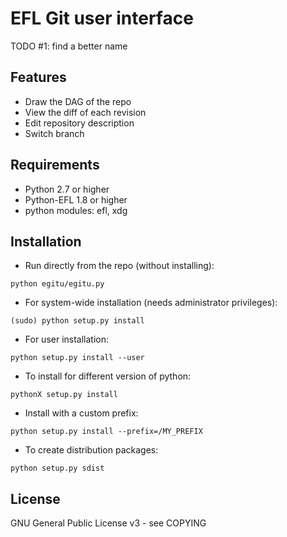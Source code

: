 
EFL Git user interface
==================

 TODO #1: find a better name


## Features ##

* Draw the DAG of the repo
* View the diff of each revision
* Edit repository description
* Switch branch


## Requirements ##

* Python 2.7 or higher
* Python-EFL 1.8 or higher
* python modules: efl, xdg


## Installation ##

* Run directly from the repo (without installing):

 `python egitu/egitu.py`

* For system-wide installation (needs administrator privileges):

 `(sudo) python setup.py install`

* For user installation:

 `python setup.py install --user`

* To install for different version of python:

 `pythonX setup.py install`

* Install with a custom prefix:

 `python setup.py install --prefix=/MY_PREFIX`

* To create distribution packages:

 `python setup.py sdist`


## License ##

GNU General Public License v3 - see COPYING
